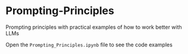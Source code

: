 # Prompting-Principles
Prompting principles with practical examples of how to work better with LLMs

Open the `Prompting_Principles.ipynb` file to see the code examples
